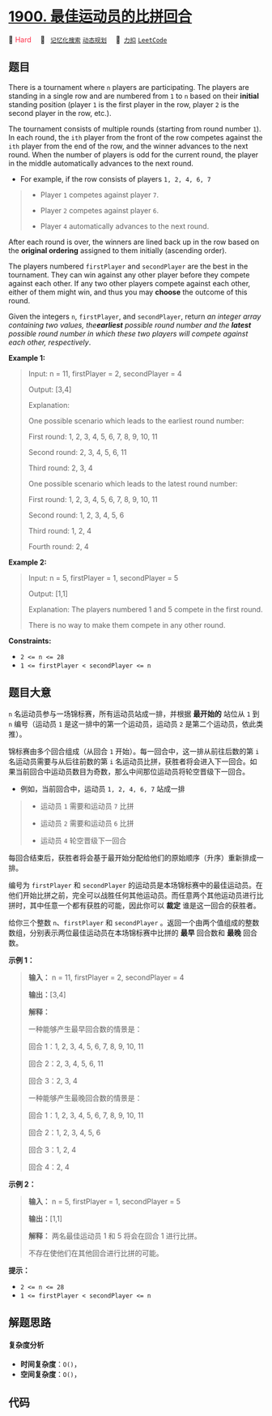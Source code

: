 # [1900. 最佳运动员的比拼回合](https://2xiao.github.io/leetcode-js/problem/1900.html)

🔴 <font color=#ff334b>Hard</font>&emsp; 🔖&ensp; [`记忆化搜索`](/tag/memoization.md) [`动态规划`](/tag/dynamic-programming.md)&emsp; 🔗&ensp;[`力扣`](https://leetcode.cn/problems/the-earliest-and-latest-rounds-where-players-compete) [`LeetCode`](https://leetcode.com/problems/the-earliest-and-latest-rounds-where-players-compete)

## 题目

There is a tournament where `n` players are participating. The players are
standing in a single row and are numbered from `1` to `n` based on their
**initial** standing position (player `1` is the first player in the row,
player `2` is the second player in the row, etc.).

The tournament consists of multiple rounds (starting from round number `1`).
In each round, the `ith` player from the front of the row competes against the
`ith` player from the end of the row, and the winner advances to the next
round. When the number of players is odd for the current round, the player in
the middle automatically advances to the next round.

  * For example, if the row consists of players `1, 2, 4, 6, 7`
> 
> * Player `1` competes against player `7`.
> 
> * Player `2` competes against player `6`.
> 
> * Player `4` automatically advances to the next round.

After each round is over, the winners are lined back up in the row based on
the **original ordering** assigned to them initially (ascending order).

The players numbered `firstPlayer` and `secondPlayer` are the best in the
tournament. They can win against any other player before they compete against
each other. If any two other players compete against each other, either of
them might win, and thus you may **choose** the outcome of this round.

Given the integers `n`, `firstPlayer`, and `secondPlayer`, return _an integer
array containing two values, the**earliest** possible round number and the
**latest** possible round number in which these two players will compete
against each other, respectively_.



**Example 1:**

> Input: n = 11, firstPlayer = 2, secondPlayer = 4
> 
> Output: [3,4]
> 
> Explanation:
> 
> One possible scenario which leads to the earliest round number:
> 
> First round: 1, 2, 3, 4, 5, 6, 7, 8, 9, 10, 11
> 
> Second round: 2, 3, 4, 5, 6, 11
> 
> Third round: 2, 3, 4
> 
> One possible scenario which leads to the latest round number:
> 
> First round: 1, 2, 3, 4, 5, 6, 7, 8, 9, 10, 11
> 
> Second round: 1, 2, 3, 4, 5, 6
> 
> Third round: 1, 2, 4
> 
> Fourth round: 2, 4

**Example 2:**

> Input: n = 5, firstPlayer = 1, secondPlayer = 5
> 
> Output: [1,1]
> 
> Explanation: The players numbered 1 and 5 compete in the first round.
> 
> There is no way to make them compete in any other round.

**Constraints:**

  * `2 <= n <= 28`
  * `1 <= firstPlayer < secondPlayer <= n`


## 题目大意

`n` 名运动员参与一场锦标赛，所有运动员站成一排，并根据 **最开始的** 站位从 `1` 到 `n` 编号（运动员 `1`
是这一排中的第一个运动员，运动员 `2` 是第二个运动员，依此类推）。

锦标赛由多个回合组成（从回合 `1` 开始）。每一回合中，这一排从前往后数的第 `i` 名运动员需要与从后往前数的第 `i`
名运动员比拼，获胜者将会进入下一回合。如果当前回合中运动员数目为奇数，那么中间那位运动员将轮空晋级下一回合。

  * 例如，当前回合中，运动员 `1, 2, 4, 6, 7` 站成一排 
> 
> * 运动员 `1` 需要和运动员 `7` 比拼
> 
> * 运动员 `2` 需要和运动员 `6` 比拼
> 
> * 运动员 `4` 轮空晋级下一回合

每回合结束后，获胜者将会基于最开始分配给他们的原始顺序（升序）重新排成一排。

编号为 `firstPlayer` 和 `secondPlayer`
的运动员是本场锦标赛中的最佳运动员。在他们开始比拼之前，完全可以战胜任何其他运动员。而任意两个其他运动员进行比拼时，其中任意一个都有获胜的可能，因此你可以
**裁定** 谁是这一回合的获胜者。

给你三个整数 `n`、`firstPlayer` 和 `secondPlayer`
。返回一个由两个值组成的整数数组，分别表示两位最佳运动员在本场锦标赛中比拼的 **最早** 回合数和 **最晚** 回合数。

**示例 1：**

> 
> 
> 
> 
> 
> **输入：** n = 11, firstPlayer = 2, secondPlayer = 4
> 
> **输出：**[3,4]
> 
> **解释：**
> 
> 一种能够产生最早回合数的情景是：
> 
> 回合 1：1, 2, 3, 4, 5, 6, 7, 8, 9, 10, 11
> 
> 回合 2：2, 3, 4, 5, 6, 11
> 
> 回合 3：2, 3, 4
> 
> 一种能够产生最晚回合数的情景是：
> 
> 回合 1：1, 2, 3, 4, 5, 6, 7, 8, 9, 10, 11
> 
> 回合 2：1, 2, 3, 4, 5, 6
> 
> 回合 3：1, 2, 4
> 
> 回合 4：2, 4
> 
> 

**示例 2：**

> 
> 
> 
> 
> 
> **输入：** n = 5, firstPlayer = 1, secondPlayer = 5
> 
> **输出：**[1,1]
> 
> **解释：** 两名最佳运动员 1 和 5 将会在回合 1 进行比拼。
> 
> 不存在使他们在其他回合进行比拼的可能。
> 
> 

**提示：**

  * `2 <= n <= 28`
  * `1 <= firstPlayer < secondPlayer <= n`


## 解题思路

#### 复杂度分析

- **时间复杂度**：`O()`，
- **空间复杂度**：`O()`，

## 代码

```javascript

```